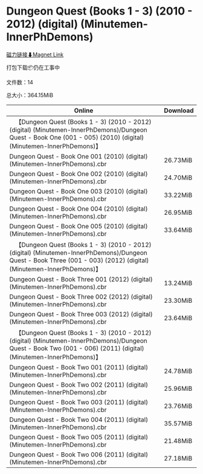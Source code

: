 # Dungeon Quest (Books 1 - 3) (2010 - 2012) (digital) (Minutemen-InnerPhDemons)

[磁力链接⬇Magnet Link](magnet:?xt=urn:btih:8edaa197c8521fde8a3c27121247df612ae2b482&dn=Dungeon%20Quest%20%28Books%201%20-%203%29%20%282010%20-%202012%29%20%28digital%29%20%28Minutemen-InnerPhDemons%29)

打包下载📦仍在工事中

文件数：14

总大小：364.15MiB

Online | Download
--- | ---
&emsp;【Dungeon Quest (Books 1 - 3) (2010 - 2012) (digital) (Minutemen-InnerPhDemons)/Dungeon Quest - Book One (001 - 005) (2010) (digital) (Minutemen-InnerPhDemons)】 | 
Dungeon Quest - Book One 001 (2010) (digital) (Minutemen-InnerPhDemons).cbr | 26.73MiB
Dungeon Quest - Book One 002 (2010) (digital) (Minutemen-InnerPhDemons).cbr | 24.70MiB
Dungeon Quest - Book One 003 (2010) (digital) (Minutemen-InnerPhDemons).cbr | 33.22MiB
Dungeon Quest - Book One 004 (2010) (digital) (Minutemen-InnerPhDemons).cbr | 26.95MiB
Dungeon Quest - Book One 005 (2010) (digital) (Minutemen-InnerPhDemons).cbr | 33.64MiB
&emsp;【Dungeon Quest (Books 1 - 3) (2010 - 2012) (digital) (Minutemen-InnerPhDemons)/Dungeon Quest - Book Three (001 - 003) (2012) (digital) (Minutemen-InnerPhDemons)】 | 
Dungeon Quest - Book Three 001 (2012) (digital) (Minutemen-InnerPhDemons).cbr | 13.24MiB
Dungeon Quest - Book Three 002 (2012) (digital) (Minutemen-InnerPhDemons).cbr | 23.30MiB
Dungeon Quest - Book Three 003 (2012) (digital) (Minutemen-InnerPhDemons).cbr | 23.64MiB
&emsp;【Dungeon Quest (Books 1 - 3) (2010 - 2012) (digital) (Minutemen-InnerPhDemons)/Dungeon Quest - Book Two (001 - 006) (2011) (digital) (Minutemen-InnerPhDemons)】 | 
Dungeon Quest - Book Two 001 (2011) (digital) (Minutemen-InnerPhDemons).cbr | 24.78MiB
Dungeon Quest - Book Two 002 (2011) (digital) (Minutemen-InnerPhDemons).cbr | 25.96MiB
Dungeon Quest - Book Two 003 (2011) (digital) (Minutemen-InnerPhDemons).cbr | 23.76MiB
Dungeon Quest - Book Two 004 (2011) (digital) (Minutemen-InnerPhDemons).cbr | 35.57MiB
Dungeon Quest - Book Two 005 (2011) (digital) (Minutemen-InnerPhDemons).cbr | 21.48MiB
Dungeon Quest - Book Two 006 (2011) (digital) (Minutemen-InnerPhDemons).cbr | 27.18MiB